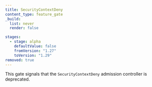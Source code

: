```yaml
---
title: SecurityContextDeny
content_type: feature_gate
_build:
  list: never
  render: false

stages:
  - stage: alpha 
    defaultValue: false
    fromVersion: "1.27"
    toVersion: "1.29"
removed: true
---
```

This gate signals that the `SecurityContextDeny` admission controller is deprecated.
